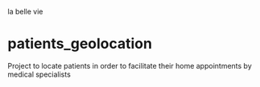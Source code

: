 la belle vie

# patients_geolocation
Project to locate patients in order to facilitate their home appointments by medical specialists
